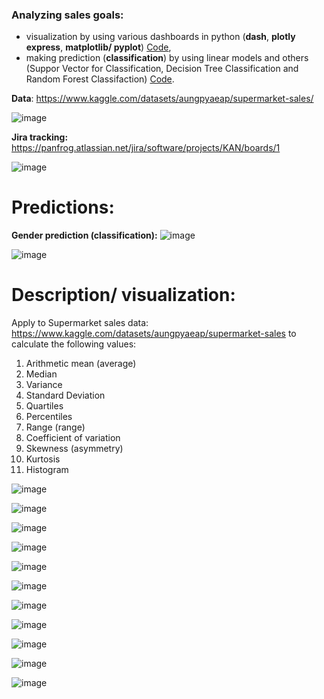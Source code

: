 ### Analyzing sales goals:
- visualization by using various dashboards in python (**dash**, **plotly express**, **matplotlib/ pyplot**) [Code](./Descriptive),
- making prediction (**classification**) by using linear models and others (Suppor Vector for Classification, Decision Tree Classification and Random Forest Classifaction) [Code](./Predictive).
  
**Data**:
https://www.kaggle.com/datasets/aungpyaeap/supermarket-sales/

![image](https://github.com/juliuszlosinski/Sales-Analyzer/assets/72278818/92d34fd2-4bf2-44dc-ad22-ab5d7f692ed7)

**Jira tracking:**
https://panfrog.atlassian.net/jira/software/projects/KAN/boards/1

![image](https://github.com/juliuszlosinski/Sales-Analyzer/assets/72278818/198307c1-076a-4b29-b59f-e993ae85d516)

# Predictions:
**Gender prediction (classification):**
![image](https://github.com/juliuszlosinski/Sales-Analyzer/assets/72278818/a13e7793-d781-4a90-b970-d7efc705492f)

![image](https://github.com/juliuszlosinski/Sales-Analyzer/assets/72278818/d1cc86c3-d02d-44fa-af68-c106a519bfd9)

# Description/ visualization:
Apply to Supermarket sales data: https://www.kaggle.com/datasets/aungpyaeap/supermarket-sales to calculate the following values: 
1. Arithmetic mean (average)
2. Median
3. Variance
4.  Standard Deviation
5.  Quartiles
6.  Percentiles
7.  Range (range)
8.  Coefficient of variation
9.  Skewness (asymmetry)
10. Kurtosis
11. Histogram
    
![image](https://github.com/VeRonikARoNik/Business-Analytics/assets/76017554/068fb0d4-5a4d-4c64-97fa-f926d2ed275e)

![image](https://github.com/VeRonikARoNik/Business-Analytics/assets/76017554/83a4aff2-0bb4-4364-92f7-72a3450823e6)

![image](https://github.com/VeRonikARoNik/Business-Analytics/assets/76017554/3f70daef-71ed-48e5-a376-502e2b530f23)

![image](https://github.com/VeRonikARoNik/Business-Analytics/assets/76017554/ec658d91-25b4-4865-b27a-88533e26e60e)

![image](https://github.com/VeRonikARoNik/Business-Analytics/assets/76017554/aaed3229-6e54-4650-8879-24562f1813f8)

![image](https://github.com/VeRonikARoNik/Business-Analytics/assets/76017554/75d8759a-a6ee-4fb4-817e-68a2f10222c5)

![image](https://github.com/VeRonikARoNik/Business-Analytics/assets/76017554/6831e12b-0fd7-462c-bd8f-f279a0e3293f)

![image](https://github.com/VeRonikARoNik/Business-Analytics/assets/76017554/5f43a3a4-ef23-4ca9-ba45-db5b62fad9ca)

![image](https://github.com/VeRonikARoNik/Business-Analytics/assets/76017554/57c9c546-7848-4b09-a09f-eeb12af709c3)

![image](https://github.com/VeRonikARoNik/Business-Analytics/assets/76017554/7b98bc78-607c-4c2f-ad72-ec8f7addf58f)

![image](https://github.com/VeRonikARoNik/Business-Analytics/assets/76017554/eed19b2c-3e3c-4d33-87d7-a7b612f17a83)
